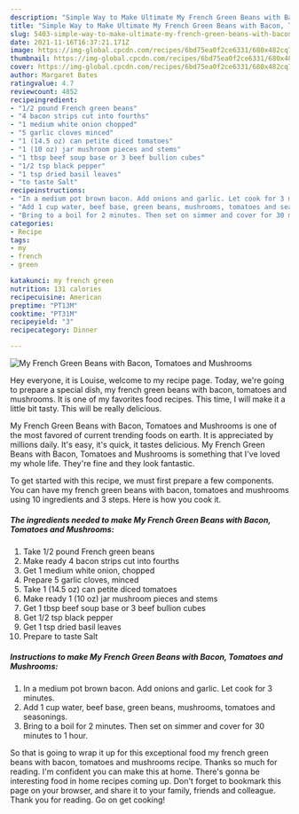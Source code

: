 ```yaml
---
description: "Simple Way to Make Ultimate My French Green Beans with Bacon, Tomatoes and Mushrooms"
title: "Simple Way to Make Ultimate My French Green Beans with Bacon, Tomatoes and Mushrooms"
slug: 5403-simple-way-to-make-ultimate-my-french-green-beans-with-bacon-tomatoes-and-mushrooms
date: 2021-11-16T16:37:21.171Z
image: https://img-global.cpcdn.com/recipes/6bd75ea0f2ce6331/680x482cq70/my-french-green-beans-with-bacon-tomatoes-and-mushrooms-recipe-main-photo.jpg
thumbnail: https://img-global.cpcdn.com/recipes/6bd75ea0f2ce6331/680x482cq70/my-french-green-beans-with-bacon-tomatoes-and-mushrooms-recipe-main-photo.jpg
cover: https://img-global.cpcdn.com/recipes/6bd75ea0f2ce6331/680x482cq70/my-french-green-beans-with-bacon-tomatoes-and-mushrooms-recipe-main-photo.jpg
author: Margaret Bates
ratingvalue: 4.7
reviewcount: 4852
recipeingredient:
- "1/2 pound French green beans"
- "4 bacon strips cut into fourths"
- "1 medium white onion chopped"
- "5 garlic cloves minced"
- "1 (14.5 oz) can petite diced tomatoes"
- "1 (10 oz) jar mushroom pieces and stems"
- "1 tbsp beef soup base or 3 beef bullion cubes"
- "1/2 tsp black pepper"
- "1 tsp dried basil leaves"
- "to taste Salt"
recipeinstructions:
- "In a medium pot brown bacon. Add onions and garlic. Let cook for 3 minutes."
- "Add 1 cup water, beef base, green beans, mushrooms, tomatoes and seasonings."
- "Bring to a boil for 2 minutes. Then set on simmer and cover for 30 minutes to 1 hour."
categories:
- Recipe
tags:
- my
- french
- green

katakunci: my french green 
nutrition: 131 calories
recipecuisine: American
preptime: "PT13M"
cooktime: "PT31M"
recipeyield: "3"
recipecategory: Dinner

---
```



![My French Green Beans with Bacon, Tomatoes and Mushrooms](https://img-global.cpcdn.com/recipes/6bd75ea0f2ce6331/680x482cq70/my-french-green-beans-with-bacon-tomatoes-and-mushrooms-recipe-main-photo.jpg)

Hey everyone, it is Louise, welcome to my recipe page. Today, we're going to prepare a special dish, my french green beans with bacon, tomatoes and mushrooms. It is one of my favorites food recipes. This time, I will make it a little bit tasty. This will be really delicious.

My French Green Beans with Bacon, Tomatoes and Mushrooms is one of the most favored of current trending foods on earth. It is appreciated by millions daily. It's easy, it's quick, it tastes delicious. My French Green Beans with Bacon, Tomatoes and Mushrooms is something that I've loved my whole life. They're fine and they look fantastic.




To get started with this recipe, we must first prepare a few components. You can have my french green beans with bacon, tomatoes and mushrooms using 10 ingredients and 3 steps. Here is how you cook it.

<!--inarticleads1-->

##### The ingredients needed to make My French Green Beans with Bacon, Tomatoes and Mushrooms:

1. Take 1/2 pound French green beans
1. Make ready 4 bacon strips cut into fourths
1. Get 1 medium white onion, chopped
1. Prepare 5 garlic cloves, minced
1. Take 1 (14.5 oz) can petite diced tomatoes
1. Make ready 1 (10 oz) jar mushroom pieces and stems
1. Get 1 tbsp beef soup base or 3 beef bullion cubes
1. Get 1/2 tsp black pepper
1. Get 1 tsp dried basil leaves
1. Prepare to taste Salt




<!--inarticleads2-->

##### Instructions to make My French Green Beans with Bacon, Tomatoes and Mushrooms:

1. In a medium pot brown bacon. Add onions and garlic. Let cook for 3 minutes.
1. Add 1 cup water, beef base, green beans, mushrooms, tomatoes and seasonings.
1. Bring to a boil for 2 minutes. Then set on simmer and cover for 30 minutes to 1 hour.




So that is going to wrap it up for this exceptional food my french green beans with bacon, tomatoes and mushrooms recipe. Thanks so much for reading. I'm confident you can make this at home. There's gonna be interesting food in home recipes coming up. Don't forget to bookmark this page on your browser, and share it to your family, friends and colleague. Thank you for reading. Go on get cooking!

